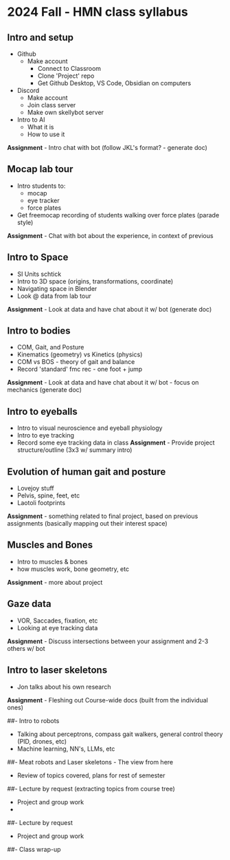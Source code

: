 # 2024 Fall - HMN class syllabus

## Intro and setup
- Github
  - Make account
    - Connect to Classroom
    - Clone 'Project' repo
    - Get Github Desktop, VS Code, Obsidian on computers
- Discord
  - Make account
  - Join class server
  - Make own skellybot server
- Intro to AI 
  - What it is
  - How to use it
  
**Assignment** -  Intro chat with bot (follow JKL's format? - generate doc)

## Mocap lab tour
- Intro students to:
    - mocap 
    - eye tracker
    - force plates
- Get freemocap recording of students walking over force plates (parade style)

**Assignment** -  Chat with bot about the experience, in context of previous

## Intro to Space
- SI Units schtick
- Intro to 3D space (origins, transformations, coordinate)
- Navigating space in Blender
- Look @ data from lab tour
  
**Assignment** -  Look at data and have chat about it w/ bot (generate doc)

## Intro to bodies
- COM, Gait, and Posture
- Kinematics (geometry) vs Kinetics (physics)
- COM vs BOS - theory of gait and balance
- Record 'standard' fmc rec - one foot + jump

**Assignment** -  Look at data and have chat about it w/ bot - focus on mechanics (generate doc)


##  Intro to eyeballs
- Intro to visual neuroscience and eyeball physiology
- Intro to eye tracking
- Record some eye tracking data in class
**Assignment** -  Provide project structure/outline (3x3 w/ summary intro)


## Evolution of human gait and posture
- Lovejoy stuff
- Pelvis, spine, feet, etc
- Laotoli footprints

**Assignment** -  something related to final project, based on previous assignments (basically mapping out their interest space)

## Muscles and Bones
- Intro to muscles & bones
- how muscles work, bone geometry, etc

**Assignment** -  more about project


## Gaze data
- VOR, Saccades, fixation, etc 
- Looking at eye tracking data

**Assignment** -  Discuss intersections between your assignment and 2-3 others w/ bot

## Intro to laser skeletons
- Jon talks about his own research 

**Assignment** -  Fleshing out Course-wide docs (built from the individual ones)

##- Intro to robots
- Talking about perceptrons, compass gait walkers, general control theory (PID, drones, etc)
- Machine learning, NN's, LLMs, etc


##- Meat robots and Laser skeletons - The view from here
- Review of topics covered, plans for rest of semester

##- Lecture by request (extracting topics from course tree)
- Project and group work
- 
##- Lecture by request
- Project and group work

##- Class wrap-up




